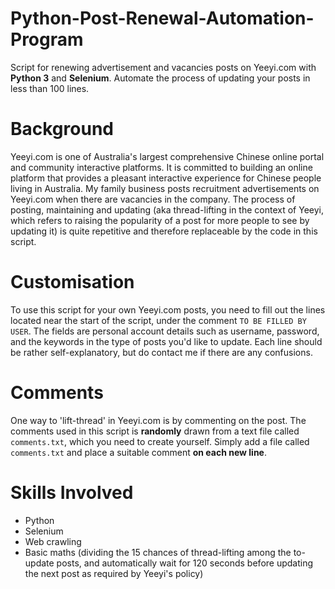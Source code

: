 # Python-Post-Renewal-Automation-Program
Script for renewing advertisement and vacancies posts on Yeeyi.com with **Python 3** and **Selenium**. Automate the process of updating your posts in less than 100 lines.

# Background
Yeeyi.com is one of Australia's largest comprehensive Chinese online portal and community interactive platforms. It is committed to building an online platform that provides a pleasant interactive experience for Chinese people living in Australia. My family business posts recruitment advertisements on Yeeyi.com when there are vacancies in the company. The process of posting, maintaining and updating (aka thread-lifting in the context of Yeeyi, which refers to raising the popularity of a post for more people to see by updating it) is quite repetitive and therefore replaceable by the code in this script.

# Customisation
To use this script for your own Yeeyi.com posts, you need to fill out the lines located near the start of the script, under the comment `TO BE FILLED BY USER`. The fields are personal account details such as username, password, and the keywords in the type of posts you'd like to  update. Each line should be rather self-explanatory, but do contact me if there are any confusions.

# Comments
One way to 'lift-thread' in Yeeyi.com is by commenting on the post. The comments used in this script is **randomly** drawn from a text file called `comments.txt`, which you need to create yourself. Simply add a file called `comments.txt` and place a suitable comment **on each new line**.

# Skills Involved
- Python
- Selenium
- Web crawling 
- Basic maths (dividing the 15 chances of thread-lifting among the to-update posts, and automatically wait for 120 seconds before updating the next post as required by Yeeyi's policy)

